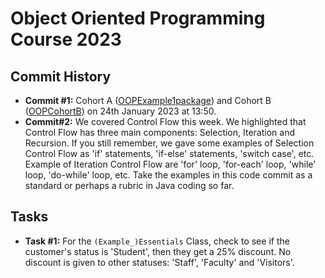 # Object Oriented Programming Course 2023

## Commit History

- **Commit #1:** Cohort A ([OOPExample1package](https://github.com/dadjepon/ObjectOrientedProgramming2023/tree/main/OOPExample1package)) and Cohort B ([OOPCohortB](https://github.com/dadjepon/ObjectOrientedProgramming2023/tree/main/OOPCohortB)) on 24th January 2023 at 13:50.
- **Commit#2:** We covered Control Flow this week. We highlighted that Control Flow has three main components: Selection, Iteration and Recursion. If you still remember, we gave some examples of Selection Control Flow as 'if' statements, 'if-else' statements, 'switch case', etc. Example of Iteration Control Flow are 'for' loop, 'for-each' loop, 'while' loop, 'do-while' loop, etc. Take the examples in this code commit as a standard or perhaps a rubric in Java coding so far.

## Tasks

- **Task #1:** For the `(Example_)Essentials` Class, check to see if the customer's status is 'Student', then they get a 25% discount. No discount is given to other statuses: 'Staff', 'Faculty' and 'Visitors'. 
